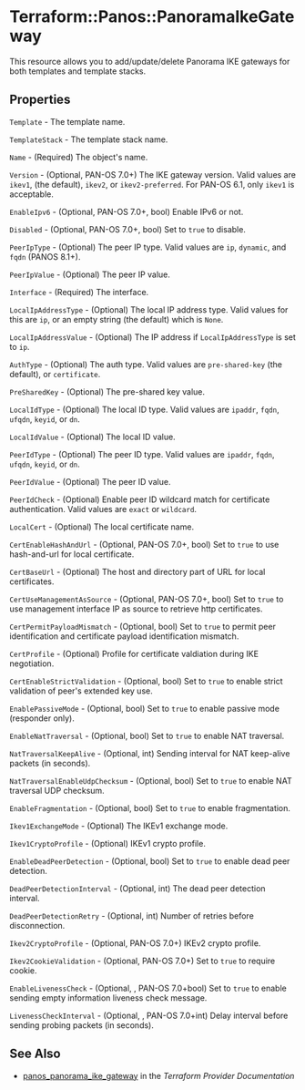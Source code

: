 # Terraform::Panos::PanoramaIkeGateway

This resource allows you to add/update/delete Panorama IKE gateways
for both templates and template stacks.

## Properties

`Template` - The template name.

`TemplateStack` - The template stack name.

`Name` - (Required) The object's name.

`Version` - (Optional, PAN-OS 7.0+) The IKE gateway version.  Valid values are `ikev1`, (the default), `ikev2`, or `ikev2-preferred`.  For PAN-OS 6.1, only `ikev1` is acceptable.

`EnableIpv6` - (Optional, PAN-OS 7.0+, bool) Enable IPv6 or not.

`Disabled` - (Optional, PAN-OS 7.0+, bool) Set to `true` to disable.

`PeerIpType` - (Optional) The peer IP type.  Valid values are `ip`, `dynamic`, and `fqdn` (PANOS 8.1+).

`PeerIpValue` - (Optional) The peer IP value.

`Interface` - (Required) The interface.

`LocalIpAddressType` - (Optional) The local IP address type.  Valid values for this are `ip`, or an empty string (the default) which is `None`.

`LocalIpAddressValue` - (Optional) The IP address if `LocalIpAddressType` is set to `ip`.

`AuthType` - (Optional) The auth type.  Valid values are `pre-shared-key` (the default), or `certificate`.

`PreSharedKey` - (Optional) The pre-shared key value.

`LocalIdType` - (Optional) The local ID type.  Valid values are `ipaddr`, `fqdn`, `ufqdn`, `keyid`, or `dn`.

`LocalIdValue` - (Optional) The local ID value.

`PeerIdType` - (Optional) The peer ID type.  Valid values are `ipaddr`, `fqdn`, `ufqdn`, `keyid`, or `dn`.

`PeerIdValue` - (Optional) The peer ID value.

`PeerIdCheck` - (Optional) Enable peer ID wildcard match for certificate authentication.  Valid values are `exact` or `wildcard`.

`LocalCert` - (Optional) The local certificate name.

`CertEnableHashAndUrl` - (Optional, PAN-OS 7.0+, bool) Set to `true` to use hash-and-url for local certificate.

`CertBaseUrl` - (Optional) The host and directory part of URL for local certificates.

`CertUseManagementAsSource` - (Optional, PAN-OS 7.0+, bool) Set to `true` to use management interface IP as source to retrieve http certificates.

`CertPermitPayloadMismatch` - (Optional, bool) Set to `true` to permit peer identification and certificate payload identification mismatch.

`CertProfile` - (Optional) Profile for certificate valdiation during IKE negotiation.

`CertEnableStrictValidation` - (Optional, bool) Set to `true` to enable strict validation of peer's extended key use.

`EnablePassiveMode` - (Optional, bool) Set to `true` to enable passive mode (responder only).

`EnableNatTraversal` - (Optional, bool) Set to `true` to enable NAT traversal.

`NatTraversalKeepAlive` - (Optional, int) Sending interval for NAT keep-alive packets (in seconds).

`NatTraversalEnableUdpChecksum` - (Optional, bool) Set to `true` to enable NAT traversal UDP checksum.

`EnableFragmentation` - (Optional, bool) Set to `true` to enable fragmentation.

`Ikev1ExchangeMode` - (Optional) The IKEv1 exchange mode.

`Ikev1CryptoProfile` - (Optional) IKEv1 crypto profile.

`EnableDeadPeerDetection` - (Optional, bool) Set to `true` to enable dead peer detection.

`DeadPeerDetectionInterval` - (Optional, int) The dead peer detection interval.

`DeadPeerDetectionRetry` - (Optional, int) Number of retries before disconnection.

`Ikev2CryptoProfile` - (Optional, PAN-OS 7.0+) IKEv2 crypto profile.

`Ikev2CookieValidation` - (Optional, PAN-OS 7.0+) Set to `true` to require cookie.

`EnableLivenessCheck` - (Optional, , PAN-OS 7.0+bool) Set to `true` to enable sending empty information liveness check message.

`LivenessCheckInterval` - (Optional, , PAN-OS 7.0+int) Delay interval before sending probing packets (in seconds).


## See Also

* [panos_panorama_ike_gateway](https://www.terraform.io/docs/providers/panos/r/panorama_ike_gateway.html) in the _Terraform Provider Documentation_
